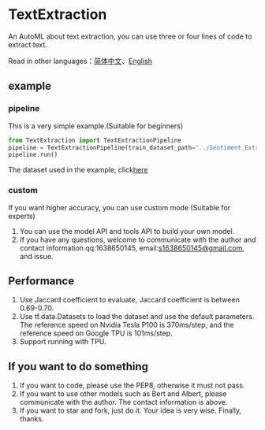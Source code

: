 # TextExtraction

An AutoML about text extraction, you can use three or four lines of code to extract text.

Read in other languages：[简体中文](https://github.com/sun1638650145/TextExtraction/blob/main/README.md)、[English](https://github.com/sun1638650145/TextExtraction/blob/main/README-en.md)

## example

### pipeline

This is a very simple example.(Suitable for beginners)

```python
from TextExtraction import TextExtractionPipeline
pipeline = TextExtractionPipeline(train_dataset_path='../Sentiment_Extraction103/train.csv')
pipeline.run()
```

The dataset used in the example, click[here](https://data.yanxishe.com/Sentiment_Extraction103.zip)

### custom

If you want higher accuracy, you can use custom mode (Suitable for experts)

1. You can use the model API and tools API to build your own model.
2. If you have any questions, welcome to communicate with the author and contact information qq:1638650145, email:[s1638650145@gmail.com](mailto:s1638650145@gmail.com), and issue.

## Performance

1. Use Jaccard coefficient to evaluate, Jaccard coefficient is between 0.69-0.70.
2. Use tf.data.Datasets to load the dataset and use the default parameters. The reference speed on Nvidia Tesla P100 is 370ms/step, and the reference speed on Google TPU is 101ms/step.
3. Support running with TPU.

## If you want to do something

1. If you want to code, please use the PEP8, otherwise it must not pass.
2. If you want to use other models such as Bert and Albert, please communicate with the author. The contact information is above.
3. If you want to star and fork, just do it. Your idea is very wise. Finally, thanks.